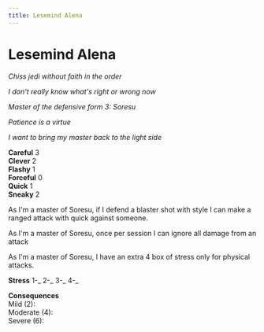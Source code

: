 ```yaml
---
title: Lesemind Alena
---
```


# Lesemind Alena

_Chiss jedi without faith in the order_

_I don't really know what's right or wrong now_

_Master of the defensive form 3: Soresu_

_Patience is a virtue_

_I want to bring my master back to the light side_

**Careful** 3  
**Clever** 2  
**Flashy** 1  
**Forceful** 0  
**Quick** 1  
**Sneaky** 2

As I'm a master of Soresu, if I defend a blaster shot with style I can make a ranged attack with quick against someone.

As I'm a master of Soresu, once per session I can ignore all damage from an attack

As I'm a master of Soresu, I have an extra 4 box of stress only for physical attacks.

**Stress** 1-_ 2-_ 3-_ 4-_

**Consequences**  
Mild (2):  
Moderate (4):  
Severe (6):  